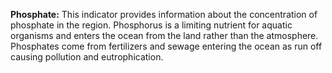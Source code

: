 **Phosphate:** This indicator provides information about the
concentration of phosphate in the region. Phosphorus is a limiting
nutrient for aquatic organisms and enters the ocean from the land rather
than the atmosphere. Phosphates come from fertilizers and sewage
entering the ocean as run off causing pollution and eutrophication.




